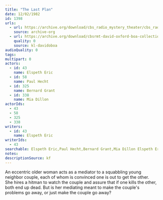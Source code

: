 ```yaml
---
title: "The Last Plan"
date: 12/02/1982
id: 1398
urls: 
  - url: https://archive.org/download/cbs_radio_mystery_theater/cbs_radio_mystery_theater-1351-1399.zip/cbs_radio_mystery_theater-1351-1399%2Fcbsrmt_1398_the_last_plan.mp3
    source: archive-org
  - url: https://archive.org/download/cbsrmt-david-oxford-boa-collection/CBSRMT-821202-1398-The-Last-Plan-(128-48)_WBBM-JE-{BoA}.mp3
    quality: 0
    source: kl-davidoboa
audioQuality: 0
tags: 
multipart: 0
actors:  
  - id: 43
    name: Elspeth Eric  
  - id: 58
    name: Paul Hecht  
  - id: 325
    name: Bernard Grant  
  - id: 338
    name: Mia Dillon
actorIds:  
  - 43  
  - 58  
  - 325  
  - 338
writers:  
  - id: 43
    name: Elspeth Eric
writerIds:  
  - 43
searchable: Elspeth Eric,Paul Hecht,Bernard Grant,Mia Dillon Elspeth Eric
notes: 
descriptionSource: kf
---
```

An eccentric older woman acts as a mediator to a squabbling young neighbor couple, each of whom is convinced one is out to get the other. She hires a hitman to watch the couple and assure that if one kills the other, both end up dead. But is her mediating meant to make the couple's problems go away, or just make the couple go away?